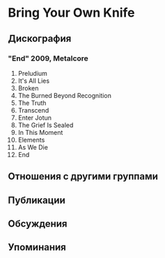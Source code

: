 # Bring Your Own Knife



## Дискография

### "End" 2009, Metalcore

1. Preludium    
2. It's All Lies    
3. Broken     
4. The Burned Beyond Recognition      
5. The Truth    
6. Transcend   
7. Enter Jotun  
8. The Grief Is Sealed 
9. In This Moment    
10. Elements   
11. As We Die   
12. End  


## Отношения с другими группами


## Публикации


## Обсуждения


## Упоминания

